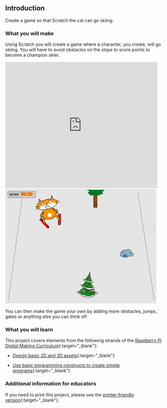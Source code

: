 ## Introduction

Create a game so that Scratch the cat can go skiing.

### What you will make

Using Scratch you will create a game where a character, you create, will go skiing. You will have to avoid obstacles on the slope to score points to become a champion skier. 

<div class="scratch-preview">
  <iframe allowtransparency="true" width="485" height="402" src="https://scratch.mit.edu/projects/embed/196157667/?autostart=false" frameborder="0"></iframe>
  <img src="images/skiing-final.png">
</div>

You can then make the game your own by adding more obstacles, jumps, gates or anything else you can think of!

### What you will learn

This project covers elements from the following strands of the [Raspberry Pi Digital Making Curriculum](http://rpf.io/curriculum){:target="_blank"}:

+ [Design basic 2D and 3D assets](https://www.raspberrypi.org/curriculum/design/creator){:target="_blank"}

+ [Use basic programming constructs to create simple programs](https://www.raspberrypi.org/curriculum/programming/creator){:target="_blank"}

### Additional information for educators

If you need to print this project, please use the [printer-friendly version](https://projects.raspberrypi.org/en/projects/scratch-goes-skiing/print){:target="_blank"}.

